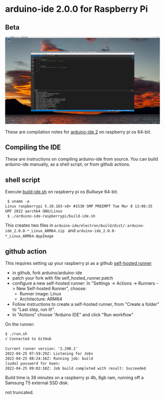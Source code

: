 # arduino-ide 2.0.0 for Raspberry Pi

## Beta

[![arduino ide 2.0](images/screenshot_small.jpg)](https://github.com/koendv/arduino-ide-raspberrypi/raw/main/images/screenshot.png)

These are compilation notes for [arduino-ide 2](https://github.com/arduino/arduino-ide) on raspberry pi os 64-bit.

## Compiling the IDE

These are instructions on compiling arduino-ide from source. You can build arduino-ide manually, as a shell script, or from github actions.

## shell script
Execute [build-ide.sh](build-ide.sh) on raspberry pi os *Bullseye* 64-bit.
```
 $ uname -a
Linux raspberrypi 5.10.103-v8+ #1530 SMP PREEMPT Tue Mar 8 13:06:35 GMT 2022 aarch64 GNU/Linux
 $ ./arduino-ide-raspberrypi/build-ide.sh
```
This creates two files in ``arduino-ide/electron/build/dist/``: ``arduino-ide_2.0.0-*_Linux_ARM64.zip `` and ``arduino-ide_2.0.0-*_Linux_ARM64.AppImage ``


## github action
This requires setting up your raspberry pi as a github [self-hosted runner](https://docs.github.com/en/actions/hosting-your-own-runners/about-self-hosted-runners)

- in github, fork arduino/arduino-ide
- patch your fork with file self_hosted_runner.patch
- configure a new self-hosted runner:
 In "Settings -> Actions -> Runners -> New Self-hosted Runner", choose:
	- Runner image: Linux
	- Architecture: ARM64
- Follow instructions to create a self-hosted runner, from "Create a folder" to "Last step, run it!".
- In "Actions" choose "Arduino IDE" and click "Run workflow"

On the runner:
```
$ ./run.sh
√ Connected to GitHub

Current runner version: '2.290.1'
2022-04-25 07:59:29Z: Listening for Jobs
2022-04-25 08:24:16Z: Running job: build
[sudo] password for koen: 
2022-04-25 09:02:18Z: Job build completed with result: Succeeded
```

Build time is 38 minutes on a raspberry pi 4b, 8gb ram, running off a Samsung T5 external SSD disk.

not truncated.
